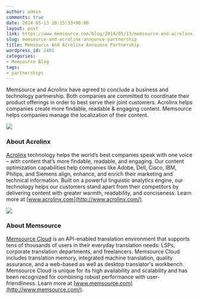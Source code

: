 ```yaml
---
author: admin
comments: true
date: 2014-05-13 10:15:33+00:00
layout: post
link: https://www.memsource.com/blog/2014/05/13/memsource-and-acrolinx-announce-partnership/
slug: memsource-and-acrolinx-announce-partnership
title: Memsource And Acrolinx Announce Partnership
wordpress_id: 2401
categories:
- Memsource Blog
tags:
- partnerships
---
```


Memsource and Acrolinx have agreed to conclude a business and technology partnership. Both companies are committed to coordinate their product offerings in order to best serve their joint customers. Acrolinx helps companies create more findable, readable & engaging content. Memsource helps companies manage the localization of their content.<!-- more -->

[![](/wp-content/uploads/2014/05/Acrolinx_logo_with_Claim400x200-300x150.jpg)](http://www.acrolinx.com/)


### About Acrolinx


[Acrolinx](http://www.acrolinx.com/) technology helps the world’s best companies speak with one voice – with content that’s more findable, readable, and engaging. Our content optimization capabilities help companies like Adobe, Dell, Cisco, IBM, Philips, and Siemens align, enhance, and enrich their marketing and technical information. Built on a powerful linguistic analytics engine, our technology helps our customers stand apart from their competitors by delivering content with greater warmth, readability, and conciseness. Learn more at [www.acrolinx.com](http://www.acrolinx.com/).

[![](/wp-content/uploads/2014/05/memsource-logo-400x78-300x58.png)](http://www.memsource.com/)


### About Memsource


[Memsource Cloud](http://www.memsource.com/) is an API-enabled translation environment that supports tens of thousands of users in their everyday translation needs: LSPs, corporate translation departments, and freelancers. Memsource Cloud includes translation memory, integrated machine translation, quality assurance, and a web-based as well as desktop translator's workbench. Memsource Cloud is unique for its high availability and scalability and has been recognized for combining robust performance with user-friendliness. Learn more at [www.memsource.com](http://www.memsource.com/).
